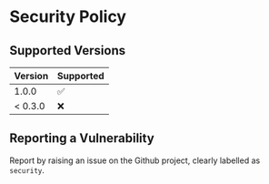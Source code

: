 # Security Policy

## Supported Versions


| Version  | Supported          |
| -------- | ------------------ |
| 1.0.0    | :white_check_mark: |
| < 0.3.0  | :x:                |

## Reporting a Vulnerability

Report by raising an issue on the Github project, clearly labelled as `security`.
